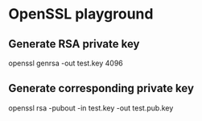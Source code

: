 # OpenSSL playground

## Generate RSA private key

openssl genrsa -out test.key 4096

## Generate corresponding private key

openssl rsa -pubout -in test.key -out test.pub.key
